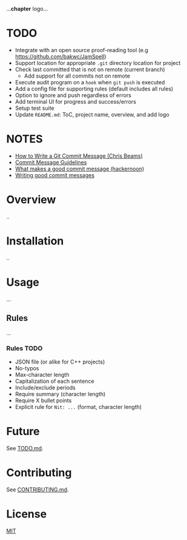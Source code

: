 ...**chapter** logo...

# TODO 
+ Integrate with an open source proof-reading tool (e.g https://github.com/bakwc/JamSpell)
+ Support location for appropriate `.git` directory location for project
+ Check last committed that is not on remote (current branch)
  + Add support for all commits not on remote
+ Execute audit program on a `hook` when `git push` is executed
+ Add a config file for supporting rules (default includes all rules)
+ Option to ignore and push regardless of errors
+ Add terminal UI for progress and success/errors
+ Setup test suite
+ Update `README.md`: ToC, project name, overview, and add logo

# NOTES
+ [How to Write a Git Commit Message (Chris Beams)](https://chris.beams.io/posts/git-commit)
+ [Commit Message Guidelines](https://gist.github.com/robertpainsi/b632364184e70900af4ab688decf6f53)
+ [What makes a good commit message (hackernoon)](https://hackernoon.com/what-makes-a-good-commit-message-995d23687ad)
+ [Writing good commit messages](https://github.com/erlang/otp/wiki/writing-good-commit-messages)

# Overview
..

# Installation
..

# Usage
...

## Rules
...

### Rules TODO
+ JSON file (or alike for C++ projects)
+ No-typos
+ Max-character length
+ Capitalization of each sentence
+ Include/exclude periods
+ Require summary (character length)
+ Require X bullet points
+ Explicit rule for `Nit: ...` (format, character length)

# Future
See [TODO.md](https://github.com/williamgrosset/chapter/blob/master/TODO.md).

# Contributing 
See [CONTRIBUTING.md](https://github.com/williamgrosset/chapter/blob/master/CONTRIBUTING.md).

# License
[MIT](https://github.com/williamgrosset/chapter/blob/master/LICENSE)
